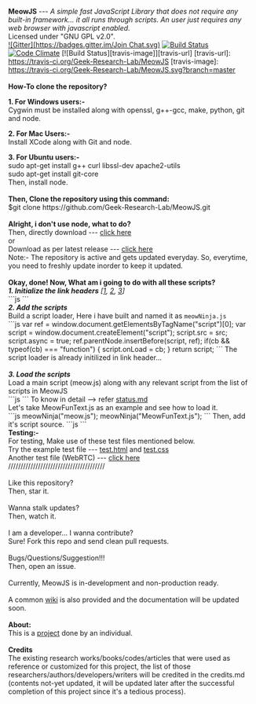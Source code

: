 <b>MeowJS</b> --- <i>A simple fast JavaScript Library that does not require any built-in framework... it all runs through scripts. An user just requires any web browser with javascript enabled.</i> <br>
Licensed under "GNU GPL v2.0".<br>
[![Gitter](https://badges.gitter.im/Join Chat.svg)](https://gitter.im/Geek-Research-Lab/MeowJS?utm_source=badge&utm_medium=badge&utm_campaign=pr-badge&utm_content=badge)    [![Build Status](https://snap-ci.com/snap-ci/docs.snap-ci.com/branch/master/build_image)](https://snap-ci.com/Geek-Research-Lab/MeowJS/branch/master)
[![Code Climate](https://codeclimate.com/github/Geek-Research-Lab/MeowJS.svg)](https://codeclimate.com/github/Geek-Research-Lab/MeowJS) [![Build Status][travis-image]][travis-url]
[travis-url]: https://travis-ci.org/Geek-Research-Lab/MeowJS
[travis-image]: https://travis-ci.org/Geek-Research-Lab/MeowJS.svg?branch=master
<br>
<br>
<b>How-To clone the repository?</b><br><p>
<b>1. For Windows users:-</b><br>
Cygwin must be installed along with openssl, g++-gcc, make, python, git and node.
</p>
<p><b>2. For Mac Users:- </b><br>
Install XCode along with Git and node.</p>
<p><b>3. For Ubuntu users:-</b><br>
    sudo apt-get install g++ curl libssl-dev apache2-utils<br>
    sudo apt-get install git-core<br>
Then, install node.<br><br>
<b> Then, Clone the repository using this command:</b><br>
$git clone https://github.com/Geek-Research-Lab/MeowJS.git<br>
<br>
<b>Alright, i don't use node, what to do? </b><br>
Then, directly download --- <a href="https://github.com/Geek-Research-Lab/MeowJS/archive/master.zip">click here</a><br>
or<br>
Download as per latest release --- <a href="https://github.com/Geek-Research-Lab/MeowJS/releases">click here</a><br>
Note:- The repository is active and gets updated everyday. So, everytime, you need to freshly update inorder to keep it updated.<br>
<br>
<b>Okay, done! Now, What am i going to do with all these scripts?</b><br>
<b><i>1. Initialize the link headers</b> [<a href="http://www.w3.org/Protocols/9707-link-header.html">1</a>, <a href="http://www.w3.org/wiki/LinkHeader">2</a>, <a href="https://github.com/Geek-Research-Lab/polymer-experiments/blob/webcomponents-mix/experiments/tests/preload/specs.md">3</a>]</i><br>
```js
    <link rel="stylesheet" href="test.css" as="css">
    <link rel="script" href="meowNinja.js" as="javascript">
```
<br><b><i>2. Add the scripts</b></i><br>
Build a script loader, Here i have built and named it as <code>meowNinja.js</code> <br>
```js
        var ref = window.document.getElementsByTagName("script")[0];
		var script = window.document.createElement("script");
		script.src = src;
		script.async = true;
		ref.parentNode.insertBefore(script, ref);
		if(cb && typeof(cb) === "function") {
			script.onLoad = cb;
		}
		return script;
```
The script loader is already initilized in link header...
<br>
<br><b><i>3. Load the scripts</b></i><br>
Load a main script (meow.js) along with any relevant script from the list of scripts in MeowJS<br>
```js
    <script src="meow.js"></script>
	<script src="Meow_Hello.js"></script>
	<script src="MeowDOM.js"></script>
	<script src="MeowString.js"></script>
	<script src="MeowUTF.js"></script>
	<script src="HiddenMeow.js"></script>
	<script src="Meow_HTTP.js"></script>
	<script src="Meow_IP.js"></script>
	<script src="Meow_Base.js"></script>
	<script src="Meow_Base64.js"></script>
	<script src="Meow_forEach.js"></script>
	<script src="Meow_Path.js"></script>
	<script src="Meow_EnvProcess.js"></script>
```
To know in detail --> refer <a href="https://github.com/Geek-Research-Lab/MeowJS/blob/master/status.md">status.md</a><br>
Let's take MeowFunText.js as an example and see how to load it.<br>
```js
    meowNinja("meow.js");
    meowNinja("MeowFunText.js");
```
Then, add it's script source.
```js
<script src="MeowFunText.js"></script>
```
<br>
<b>Testing:-</b><br>
For testing, Make use of these test files mentioned below. <br>
Try the example test file --- <a href="https://github.com/Geek-Research-Lab/MeowJS/blob/master/test.html">test.html</a>
 and <a href="https://github.com/Geek-Research-Lab/MeowJS/blob/master/test.css">test.css</a><br>
 Another test file (WebRTC) --- <a href="https://github.com/Geek-Research-Lab/MeowJS/tree/master/tests">click here</a>
<br>
///////////////////////////////////////<br>
<br>
Like this repository? <br>
Then, star it.<br>
<br>
Wanna stalk updates? <br>
Then, watch it.<br>
<br>
I am a developer... I wanna contribute?<br>
Sure! Fork this repo and send clean pull requests. <br>
<br>
Bugs/Questions/Suggestion!!!<br>
Then, open an issue.<br>
<br>
Currently, MeowJS is in-development and non-production ready.
<br><br>
A common <a href="https://github.com/Geek-Research-Lab/MeowJS/wiki">wiki</a> is also provided and the documentation will be updated soon. <br>
<br>
<b>About:</b><br>
This is a <a href="http://geekresearchlab.net/mtechproject/">project</a> done by an individual. <br>
<br>
<b>Credits</b><br>
The existing research works/books/codes/articles that were used as reference or customized for this project, the list of those researchers/authors/developers/writers will be credited in the credits.md (contents not-yet updated, it will be updated later after the successful completion of this project since it's a tedious process).<br>
